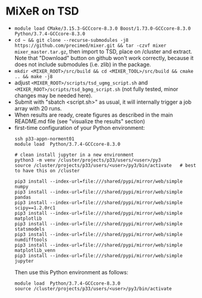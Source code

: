 MiXeR on TSD
============

- ``module load CMake/3.15.3-GCCcore-8.3.0 Boost/1.73.0-GCCcore-8.3.0 Python/3.7.4-GCCcore-8.3.0``
- ``cd ~ && git clone --recurse-submodules -j8 https://github.com/precimed/mixer.git && tar -czvf mixer mixer_master.tar.gz``, then import to TSD, place on /cluster and extract. Note that "Download" button on github won't work correctly, because it does not include submodules (i.e. zlib) in the package.
- ``mkdir <MIXER_ROOT>/src/build && cd <MIXER_TOOL>/src/build && cmake .. && make -j8``
- adjust ``<MIXER_ROOT>/scripts/tsd_ugmg_script.sh`` and ``<MIXER_ROOT>/scripts/tsd_bgmg_script.sh`` (not fully tested, minor changes may be needed here).
- Submit with "sbatch <script.sh>" as usual, it will internally trigger a job array with 20 runs.
- When results are ready, create figures as described in the main README.md file (see "visualize the results" section)
- first-time configuration of your Python environment:
  ```
  ssh p33-appn-norment01
  module load  Python/3.7.4-GCCcore-8.3.0

  # clean install jupyter in a new environment
  python3 -m venv /cluster/projects/p33/users/<user>/py3
  source /cluster/projects/p33/users/<user>/py3/bin/activate   # best to have this on /cluster

  pip3 install --index-url=file:///shared/pypi/mirror/web/simple numpy
  pip3 install --index-url=file:///shared/pypi/mirror/web/simple pandas
  pip3 install --index-url=file:///shared/pypi/mirror/web/simple scipy==1.2.0rc1
  pip3 install --index-url=file:///shared/pypi/mirror/web/simple matplotlib
  pip3 install --index-url=file:///shared/pypi/mirror/web/simple statsmodels
  pip3 install --index-url=file:///shared/pypi/mirror/web/simple numdifftools
  pip3 install --index-url=file:///shared/pypi/mirror/web/simple matplotlib_venn
  pip3 install --index-url=file:///shared/pypi/mirror/web/simple jupyter
  ```
  Then use this Python environment as follows:
  ```
  module load  Python/3.7.4-GCCcore-8.3.0
  source /cluster/projects/p33/users/<user>/py3/bin/activate
  ```

